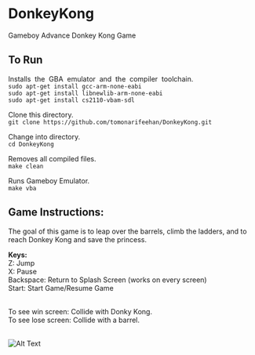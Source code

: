 # DonkeyKong
Gameboy Advance Donkey Kong Game

## To Run

Installs ​ the​ ​ GBA​ ​ emulator​ ​ and​ ​ the​ ​ compiler​ ​ toolchain.</br>
```sudo​ apt-get​ install​ gcc-arm-none-eabi```</br>
```sudo​ apt-get​ install​ libnewlib-arm-none-eabi```</br>
```sudo​ apt-get​ install​ cs2110-vbam-sdl```</br>

Clone this directory.</br>
```git clone https://github.com/tomonarifeehan/DonkeyKong.git```</br>

Change into directory.</br>
```cd DonkeyKong```</br>

Removes all compiled files.</br>
```make clean```</br>

Runs Gameboy Emulator.</br>
```make vba```</br>

## Game Instructions:
The goal of this game is to leap over the barrels, climb the ladders, and to reach Donkey Kong and save the princess.</br>

<strong>Keys:</strong></br>
Z: Jump</br>
X: Pause</br>
Backspace: Return to Splash Screen (works on every screen)</br>
Start: Start Game/Resume Game</br></br>

To see win screen: Collide with Donky Kong.</br>
To see lose screen: Collide with a barrel.</br></br>

![Alt Text](https://github.com/tomonarifeehan/DonkeyKong/blob/master/img/final_game.gif)